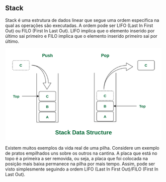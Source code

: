 ## Stack

Stack é uma estrutura de dados linear que segue uma ordem específica na qual as operações são executadas. A ordem pode ser LIFO (Last In First Out) ou FILO (First In Last Out).
LIFO implica que o elemento inserido por último sai primeiro e FILO implica que o elemento inserido primeiro sai por último.

<img src="../../assets/stack.drawio2.png">

Existem muitos exemplos da vida real de uma pilha. Considere um exemplo de pratos empilhados uns sobre os outros na cantina.
A placa que está no topo é a primeira a ser removida, ou seja, a placa que foi colocada na posição mais baixa permanece na pilha por mais tempo.
Assim, pode ser visto simplesmente seguindo a ordem LIFO (Last In First Out)/FILO (First In Last Out).

